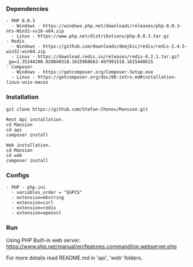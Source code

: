 ### Dependencies
```
- PHP 8.0.3
  - Windows - https://windows.php.net/downloads/releases/php-8.0.3-nts-Win32-vs16-x64.zip
  - Linux - https://www.php.net/distributions/php-8.0.3.tar.gz
- Redis
  - Windows - https://github.com/downloads/dmajkic/redis/redis-2.4.5-win32-win64.zip
  - Linux - https://download.redis.io/releases/redis-6.2.1.tar.gz?_ga=2.35244200.820840318.1615960662-497991518.1615448615
- Composer 
  - Windows - https://getcomposer.org/Composer-Setup.exe
  - Linux - https://getcomposer.org/doc/00-intro.md#installation-linux-unix-macos
```

### Installation

```
git clone https://github.com/Stefan-Chonov/Mansion.git

Rest Api installation.
cd Mansion
cd api
composer install

Web installation.
cd Mansion
cd web
composer install
```

### Configs

```
- PHP - php.ini
  - variables_order = "EGPCS"
  - extension=mbstring
  - extension=curl
  - extension=redis
  - extension=openssl
```

### Run

Using PHP Built-in web server: https://www.php.net/manual/en/features.commandline.webserver.php

For more details read README.md in 'api', 'web' folders.
